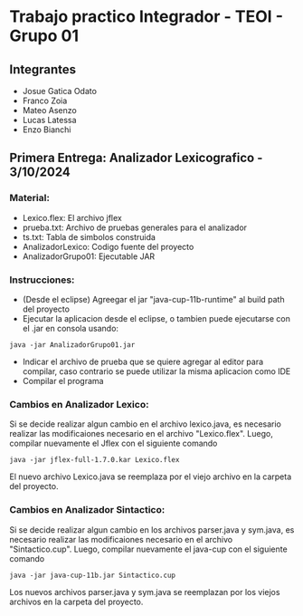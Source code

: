 # Trabajo practico Integrador - TEOI - Grupo 01

## Integrantes

- Josue Gatica Odato
- Franco Zoia
- Mateo Asenzo
- Lucas Latessa
- Enzo Bianchi

## Primera Entrega: Analizador Lexicografico - 3/10/2024

### Material:
- Lexico.flex: El archivo jflex
- prueba.txt: Archivo de pruebas generales para el analizador
- ts.txt: Tabla de simbolos construida
- AnalizadorLexico: Codigo fuente del proyecto
- AnalizadorGrupo01: Ejecutable JAR

### Instrucciones:

- (Desde el eclipse) Agreegar el jar "java-cup-11b-runtime" al build path del proyecto
- Ejecutar la aplicacion desde el eclipse, o tambien puede ejecutarse con el .jar en consola usando:

```
java -jar AnalizadorGrupo01.jar
``` 

- Indicar el archivo de prueba que se quiere agregar al editor para compilar, caso contrario se puede utilizar la misma aplicacion como IDE
- Compilar el programa

### Cambios en Analizador Lexico:

Si se decide realizar algun cambio en el archivo lexico.java, es necesario realizar las modificaiones necesario en el archivo "Lexico.flex". Luego, compilar nuevamente el Jflex con el siguiente comando

```
java -jar jflex-full-1.7.0.kar Lexico.flex
``` 

El nuevo archivo Lexico.java se reemplaza por el viejo archivo en la carpeta del proyecto.

### Cambios en Analizador Sintactico:

Si se decide realizar algun cambio en los archivos parser.java y sym.java, es necesario realizar las modificaiones necesario en el archivo "Sintactico.cup". Luego, compilar nuevamente el java-cup con el siguiente comando

```
java -jar java-cup-11b.jar Sintactico.cup
``` 

Los nuevos archivos parser.java y sym.java se reemplazan por los viejos archivos en la carpeta del proyecto.